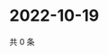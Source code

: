 # 2022-10-19

共 0 条

<!-- BEGIN WEIBO -->
<!-- 最后更新时间 Wed Oct 19 2022 13:19:43 GMT+0800 (China Standard Time) -->

<!-- END WEIBO -->

